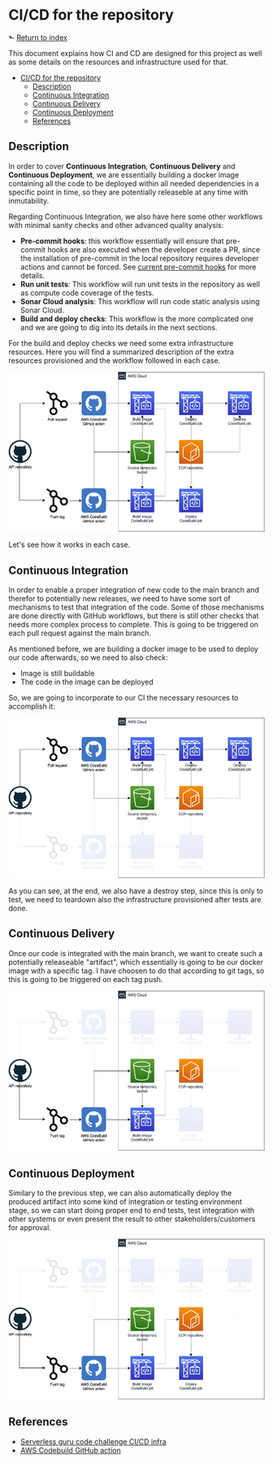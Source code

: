 # CI/CD for the repository

&#x2B11; [Return to index](../README.md)

This document explains how CI and CD are designed for this project as well as some details on the resources and infrastructure used for that.

- [CI/CD for the repository](#cicd-for-the-repository)
  - [Description](#description)
  - [Continuous Integration](#continuous-integration)
  - [Continuous Delivery](#continuous-delivery)
  - [Continuous Deployment](#continuous-deployment)
  - [References](#references)

## Description

In order to cover **Continuous Integration**, **Continuous Delivery** and **Continuous Deployment**, we are essentially building a docker image containing all the code to be deployed within all needed dependencies in a specific point in time, so they are potentially releaseble at any time with inmutability.

Regarding Continuous Integration, we also have here some other workflows with minimal sanity checks and other advanced quality analysis:

- **Pre-commit hooks**: this workflow essentially will ensure that pre-commit hooks are also executed when the developer create a PR, since the installation of pre-commit in the local repository requires developer actions and cannot be forced. See [current pre-commit hooks](development.md#pre-commit) for more details.
- **Run unit tests**: This workflow will run unit tests in the repository as well as compute code coverage of the tests.
- **Sonar Cloud analysis**: This workflow will run code static analysis using Sonar Cloud.
- **Build and deploy checks**: This workflow is the more complicated one and we are going to dig into its details in the next sections.

For the build and deploy checks we need some extra infrastructure resources. Here you will find a summarized description of the extra resources provisioned and the workflow followed in each case.

![Overview](../assets/img/code-challenge-api-hld-ci-cd-overview.png)

Let's see how it works in each case.

## Continuous Integration

In order to enable a proper integration of new code to the main branch and therefor to potentially new releases, we need to have some sort of mechanisms to test that integration of the code. Some of those mechanisms are done directly with GitHub workflows, but there is still other checks that needs more complex process to complete. This is going to be triggered on each pull request against the main branch.

As mentioned before, we are building a docker image to be used to deploy our code afterwards, so we need to also check:

- Image is still buildable
- The code in the image can be deployed

So, we are going to incorporate to our CI the necessary resources to accomplish it:

![Continuous Integration](../assets/img/code-challenge-api-hld-continuous-integration.png)

As you can see, at the end, we also have a destroy step, since this is only to test, we need to teardown also the infrastructure provisioned after tests are done.

## Continuous Delivery

Once our code is integrated with the main branch, we want to create such a potentially releaseable "artifact", which essentially is going to be our docker image with a specific tag. I have choosen to do that according to git tags, so this is going to be triggered on each tag push.

![Continuous Delivery](../assets/img/code-challenge-api-hld-continuous-delivery.png)

## Continuous Deployment

Similary to the previous step, we can also automatically deploy the produced artifact into some kind of integration or testing environment stage, so we can start doing proper end to end tests, test integration with other systems or even present the result to other stakeholders/customers for approval.

![Continuous Deployment](../assets/img/code-challenge-api-hld-continuous-deployment.png)

## References

- [Serverless guru code challenge CI/CD infra](https://github.com/neovasili/serverless-guru-code-challenge-cicd-infra)
- [AWS Codebuild GitHub action](https://github.com/neovasili/aws-codebuild)

